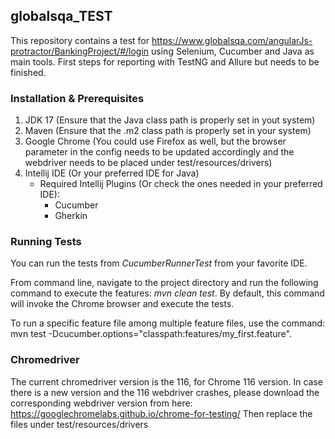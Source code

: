 ## globalsqa_TEST
This repository contains a test for https://www.globalsqa.com/angularJs-protractor/BankingProject/#/login using Selenium, Cucumber and Java as main tools.
First steps for reporting with TestNG and Allure but needs to be finished.  

### Installation & Prerequisites
1. JDK 17 (Ensure that the Java class path is properly set in yout system)
2. Maven (Ensure that the .m2 class path is properly set in your system)
3. Google Chrome (You could use Firefox as well, but the browser parameter in the config needs to be updated accordingly and the webdriver needs to be placed under test/resources/drivers)
4. Intellij IDE (Or your preferred IDE for Java)
   - Required Intellij Plugins (Or check the ones needed in your preferred IDE):
     - Cucumber
     - Gherkin

### Running Tests

You can run the tests from *CucumberRunnerTest* from your favorite IDE.

From command line, navigate to the project directory and run the following command to execute the features: *mvn clean test*.
By default, this command will invoke the Chrome browser and execute the tests.

To run a specific feature file among multiple feature files, use the command: mvn test -Dcucumber.options="classpath:features/my_first.feature".

### Chromedriver
The current chromedriver version is the 116, for Chrome 116 version. In case there is a new version and the 116 webdriver crashes, please download the corresponding webdriver version from here:
https://googlechromelabs.github.io/chrome-for-testing/
Then replace the files under test/resources/drivers
